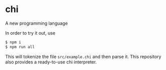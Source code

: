 # chi
A new programming language

In order to try it out, use

```bash
$ npm i
$ npm run all
```

This will tokenize the file `src/example.chi` and then parse it.
This repository also provides a ready-to-use chi interpreter.
